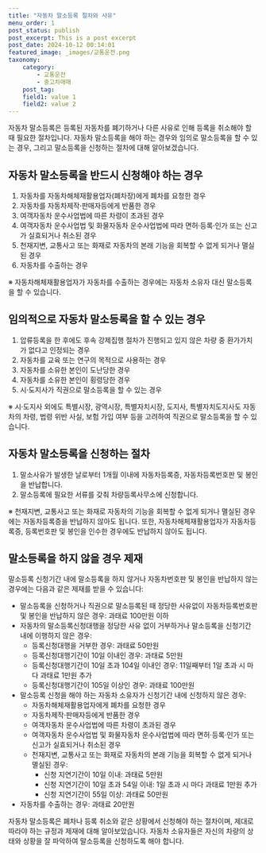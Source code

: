 ```yaml
---
title: "자동차 말소등록 절차와 사유"
menu_order: 1
post_status: publish
post_excerpt: This is a post excerpt
post_date: 2024-10-12 00:14:01
featured_image: _images/교통운전.png
taxonomy:
    category:
        - 교통운전
        - 중고차매매
    post_tag:
    field1: value 1
    field2: value 2
---
```




자동차 말소등록은 등록된 자동차를 폐기하거나 다른 사유로 인해 등록을 취소해야 할 때 필요한 절차입니다. 자동차 말소등록을 해야 하는 경우와 임의로 말소등록을 할 수 있는 경우, 그리고 말소등록을 신청하는 절차에 대해 알아보겠습니다.

## 자동차 말소등록을 반드시 신청해야 하는 경우
1. 자동차를 자동차해체재활용업자(폐차장)에게 폐차를 요청한 경우
2. 자동차를 자동차제작·판매자등에게 반품한 경우
3. 여객자동차 운수사업법에 따른 차령이 초과된 경우
4. 여객자동차 운수사업법 및 화물자동차 운수사업법에 따라 면허·등록·인가 또는 신고가 실효되거나 취소된 경우
5. 천재지변, 교통사고 또는 화재로 자동차의 본래 기능을 회복할 수 없게 되거나 멸실된 경우
6. 자동차를 수출하는 경우

※ 자동차해체재활용업자가 자동차를 수출하는 경우에는 자동차 소유자 대신 말소등록을 할 수 있습니다.

## 임의적으로 자동차 말소등록을 할 수 있는 경우
1. 압류등록을 한 후에도 후속 강제집행 절차가 진행되고 있지 않은 차량 중 환가가치가 없다고 인정되는 경우
2. 자동차를 교육 또는 연구의 목적으로 사용하는 경우
3. 자동차를 소유한 본인이 도난당한 경우
4. 자동차를 소유한 본인이 횡령당한 경우
5. 시·도지사가 직권으로 말소등록을 할 수 있는 경우

※ 시·도지사 외에도 특별시장, 광역시장, 특별자치시장, 도지사, 특별자치도지사도 자동차의 차령, 법령 위반 사실, 보험 가입 여부 등을 고려하여 직권으로 말소등록을 할 수 있습니다.

## 자동차 말소등록을 신청하는 절차
1. 말소사유가 발생한 날로부터 1개월 이내에 자동차등록증, 자동차등록번호판 및 봉인을 반납합니다.
2. 말소등록에 필요한 서류를 갖춰 차량등록사무소에 신청합니다.

※ 천재지변, 교통사고 또는 화재로 자동차의 기능을 회복할 수 없게 되거나 멸실된 경우에는 자동차등록증을 반납하지 않아도 됩니다. 또한, 자동차해체재활용업자가 자동차등록증, 등록번호판 및 봉인을 인수한 경우에도 반납하지 않아도 됩니다.

## 말소등록을 하지 않을 경우 제재
말소등록 신청기간 내에 말소등록을 하지 않거나 자동차번호판 및 봉인을 반납하지 않는 경우에는 다음과 같은 제재를 받을 수 있습니다:
- 말소등록을 신청하거나 직권으로 말소등록된 때 정당한 사유없이 자동차등록번호판 및 봉인을 반납하지 않은 경우: 과태료 100만원 이하
- 자동차의 말소등록신청대행을 정당한 사유 없이 거부하거나 말소등록을 신청기간 내에 이행하지 않은 경우:
  - 등록신청대행을 거부한 경우: 과태료 50만원
  - 등록신청대행기간이 10일 이내인 경우: 과태료 5만원
  - 등록신청대행기간이 10일 초과 104일 이내인 경우: 11일째부터 1일 초과 시 마다 과태료 1만원 추가
  - 등록신청대행기간이 105일 이상인 경우: 과태료 100만원
- 말소등록 신청을 해야 하는 자동차 소유자가 신청기간 내에 신청하지 않은 경우:
  - 자동차해체재활용업자에게 폐차를 요청한 경우
  - 자동차제작·판매자등에게 반품한 경우
  - 여객자동차 운수사업법에 따른 차령이 초과된 경우
  - 여객자동차 운수사업법 및 화물자동차 운수사업법에 따라 면허·등록·인가 또는 신고가 실효되거나 취소된 경우
  - 천재지변, 교통사고 또는 화재로 자동차의 본래 기능을 회복할 수 없게 되거나 멸실된 경우:
    - 신청 지연기간이 10일 이내: 과태료 5만원
    - 신청 지연기간이 10일 초과 54일 이내: 1일 초과 시 마다 과태료 1만원 추가
    - 신청 지연기간이 55일 이상: 과태료 50만원
- 자동차를 수출하는 경우: 과태료 20만원

자동차 말소등록은 폐차나 등록 취소와 같은 상황에서 신청해야 하는 절차이며, 제대로 따라야 하는 규정과 제재에 대해 알아보았습니다. 자동차 소유자들은 자신의 차량의 상태와 상황을 잘 파악하여 말소등록을 신청하도록 해야 합니다.


